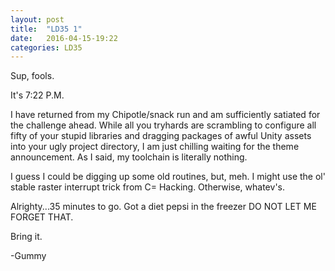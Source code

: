```yaml
---
layout: post
title:  "LD35 1"
date:   2016-04-15-19:22
categories: LD35
---
```

Sup, fools.

It's 7:22 P.M.

I have returned from my Chipotle/snack run and am sufficiently satiated for the
challenge ahead.  While all you tryhards are scrambling to configure all fifty
of your stupid libraries and dragging packages of awful Unity assets into your
ugly project directory, I am just chilling waiting for the theme announcement.
As I said, my toolchain is literally nothing.

I guess I could be digging up some
old routines, but, meh.  I might use the ol' stable raster interrupt trick from
C= Hacking.  Otherwise, whatev's.

Alrighty...35 minutes to go. Got a diet pepsi in the freezer DO NOT LET ME
FORGET THAT.

Bring it.

-Gummy
